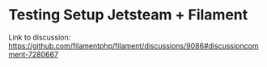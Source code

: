 # Testing Setup Jetsteam + Filament

Link to discussion: <https://github.com/filamentphp/filament/discussions/9086#discussioncomment-7280667>
